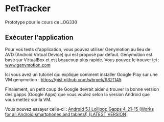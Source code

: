 # PetTracker
Prototype pour le cours de LOG330

## Exécuter l'application

Pour vos tests d'application, vous pouvez utiliser Genymotion au lieu de AVD (Android Virtual Device) qui est proposé par défaut.
Genymotion est basé sur VirtualBox et est beaucoup plus rapide.
Vous pouvez le trouver ici : www.genymotion.com

Ici vous avez un tutoriel qui explique comment installer Google Play sur une VM genymotion : https://gist.github.com/wbroek/9321145

Finalement, un petit coup de Google devrait aider à trouver la bonne version des gapps (Google Apps) que vous voulez selon la version Android que vous mettez sur la VM.

Vous pouvez essayer celle-ci : [Android 5.1 Lollipop Gapps 4-21-15 (Works for all Android smartphones and tablets!) [LATEST VERSION]](https://drive.google.com/file/d/0B0MZv7btHQ1IUGUwdUt1Q1hGUkk/view?usp=sharing)

